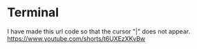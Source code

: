 # Terminal

I have made this url code so that the cursor "|" does not appear.
https://www.youtube.com/shorts/t6UXEzXKvBw
